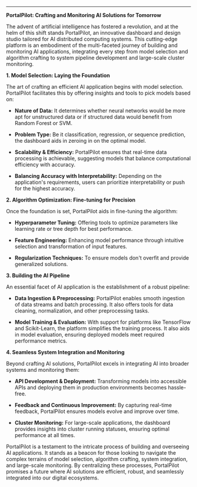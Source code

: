 ---

**PortalPilot: Crafting and Monitoring AI Solutions for Tomorrow**

The advent of artificial intelligence has fostered a revolution, and at the helm of this shift stands PortalPilot, an innovative dashboard and design studio tailored for AI distributed computing systems. This cutting-edge platform is an embodiment of the multi-faceted journey of building and monitoring AI applications, integrating every step from model selection and algorithm crafting to system pipeline development and large-scale cluster monitoring.

**1. Model Selection: Laying the Foundation**

The art of crafting an efficient AI application begins with model selection. PortalPilot facilitates this by offering insights and tools to pick models based on:

- **Nature of Data:** It determines whether neural networks would be more apt for unstructured data or if structured data would benefit from Random Forest or SVM.
  
- **Problem Type:** Be it classification, regression, or sequence prediction, the dashboard aids in zeroing in on the optimal model.
  
- **Scalability & Efficiency:** PortalPilot ensures that real-time data processing is achievable, suggesting models that balance computational efficiency with accuracy.

- **Balancing Accuracy with Interpretability:** Depending on the application's requirements, users can prioritize interpretability or push for the highest accuracy.

**2. Algorithm Optimization: Fine-tuning for Precision**

Once the foundation is set, PortalPilot aids in fine-tuning the algorithm:

- **Hyperparameter Tuning:** Offering tools to optimize parameters like learning rate or tree depth for best performance.
  
- **Feature Engineering:** Enhancing model performance through intuitive selection and transformation of input features.
  
- **Regularization Techniques:** To ensure models don't overfit and provide generalized solutions.

**3. Building the AI Pipeline**

An essential facet of AI application is the establishment of a robust pipeline:

- **Data Ingestion & Preprocessing:** PortalPilot enables smooth ingestion of data streams and batch processing. It also offers tools for data cleaning, normalization, and other preprocessing tasks.

- **Model Training & Evaluation:** With support for platforms like TensorFlow and Scikit-Learn, the platform simplifies the training process. It also aids in model evaluation, ensuring deployed models meet required performance metrics.

**4. Seamless System Integration and Monitoring**

Beyond crafting AI solutions, PortalPilot excels in integrating AI into broader systems and monitoring them:

- **API Development & Deployment:** Transforming models into accessible APIs and deploying them in production environments becomes hassle-free.

- **Feedback and Continuous Improvement:** By capturing real-time feedback, PortalPilot ensures models evolve and improve over time.

- **Cluster Monitoring:** For large-scale applications, the dashboard provides insights into cluster running statuses, ensuring optimal performance at all times.

PortalPilot is a testament to the intricate process of building and overseeing AI applications. It stands as a beacon for those looking to navigate the complex terrains of model selection, algorithm crafting, system integration, and large-scale monitoring. By centralizing these processes, PortalPilot promises a future where AI solutions are efficient, robust, and seamlessly integrated into our digital ecosystems.
